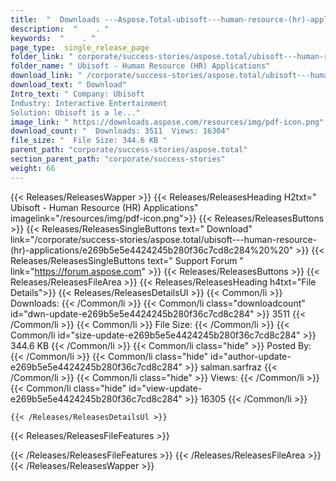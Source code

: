 ```yaml
---
title:  "  Downloads ---Aspose.Total-ubisoft---human-resource-(hr)-applications . " 
description:  "    . " 
keywords:  "    . " 
page_type:  single_release_page
folder_link: " corporate/success-stories/aspose.total/ubisoft---human-resource-(hr)-applications/"
folder_name: " Ubisoft - Human Resource (HR) Applications"
download_link: " /corporate/success-stories/aspose.total/ubisoft---human-resource-(hr)-applications/e269b5e5e4424245b280f36c7cd8c284"
download_text: " Download"
Intro_text: " Company: Ubisoft
Industry: Interactive Entertainment
Solution: Ubisoft is a le..."
image_link: " https://downloads.aspose.com/resources/img/pdf-icon.png"
download_count: "  Downloads: 3511  Views: 16304"
file_size: "  File Size: 344.6 KB "
parent_path: "corporate/success-stories/aspose.total"
section_parent_path: "corporate/success-stories"
weight: 66 
---
```


{{< Releases/ReleasesWapper >}}
  {{< Releases/ReleasesHeading H2txt=" Ubisoft - Human Resource (HR) Applications" imagelink="/resources/img/pdf-icon.png">}}
  {{< Releases/ReleasesButtons >}}
    {{< Releases/ReleasesSingleButtons text=" Download" link="/corporate/success-stories/aspose.total/ubisoft---human-resource-(hr)-applications/e269b5e5e4424245b280f36c7cd8c284%20%20" >}}
    {{< Releases/ReleasesSingleButtons text=" Support Forum " link="https://forum.aspose.com" >}}
  {{< Releases/ReleasesButtons >}}
  {{< Releases/ReleasesFileArea >}}
    {{< Releases/ReleasesHeading h4txt="File Details">}}
    {{< Releases/ReleasesDetailsUl >}}
            {{< Common/li  >}} Downloads: {{< /Common/li >}} 
      {{< Common/li class="downloadcount" id="dwn-update-e269b5e5e4424245b280f36c7cd8c284" >}} 3511 {{< /Common/li >}} 
      {{< Common/li  >}} File Size: {{< /Common/li >}} 
      {{< Common/li id="size-update-e269b5e5e4424245b280f36c7cd8c284" >}} 344.6 KB {{< /Common/li >}} 
      {{< Common/li  class="hide" >}} Posted By: {{< /Common/li >}} 
      {{< Common/li class="hide" id="author-update-e269b5e5e4424245b280f36c7cd8c284" >}} salman.sarfraz {{< /Common/li >}} 
      {{< Common/li class="hide"  >}} Views: {{< /Common/li >}} 
      {{< Common/li class="hide" id="view-update-e269b5e5e4424245b280f36c7cd8c284" >}} 16305 {{< /Common/li >}} 

    {{< /Releases/ReleasesDetailsUl >}}

  {{< Releases/ReleasesFileFeatures >}}
      
  {{< /Releases/ReleasesFileFeatures >}}
 {{< /Releases/ReleasesFileArea >}}
{{< /Releases/ReleasesWapper >}}


